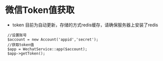 # 微信Token值获取<br>
+ token 目前为自动更新，存储的方式redis缓存，请确保服务器上安装了redis
```
 //设置账号
 $account = new Account('appid','secret');
 //获取token值
 $app = WechatService::app($account);
 $app->getToken();
```
